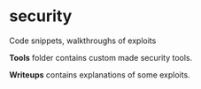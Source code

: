 # security
Code snippets, walkthroughs of exploits

**Tools** folder contains custom made security tools.

**Writeups** contains explanations of some exploits.
